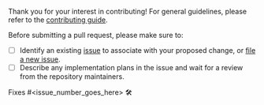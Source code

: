 Thank you for your interest in contributing! For general guidelines, please refer to
the [contributing guide](https://github.com/GoogleCloudPlatform/appengine-plugins-core/blob/master/CONTRIBUTING.md).

Before submitting a pull request, please make sure to:

- [ ] Identify an existing [issue](https://github.com/GoogleCloudPlatform/appengine-plugins-core/issues) to associate
  with your proposed change,
  or [file a new issue](https://github.com/GoogleCloudPlatform/appengine-plugins-core/issues/new).
- [ ] Describe any implementation plans in the issue and wait for a review from the repository maintainers.

Fixes #<issue_number_goes_here> 🛠️
